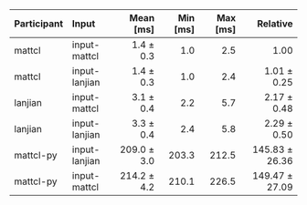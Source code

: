 | Participant | Input | Mean [ms] | Min [ms] | Max [ms] | Relative |
|:---|:---|---:|---:|---:|---:|
| mattcl | input-mattcl | 1.4 ± 0.3 | 1.0 | 2.5 | 1.00 |
| mattcl | input-lanjian | 1.4 ± 0.3 | 1.0 | 2.4 | 1.01 ± 0.25 |
| lanjian | input-mattcl | 3.1 ± 0.4 | 2.2 | 5.7 | 2.17 ± 0.48 |
| lanjian | input-lanjian | 3.3 ± 0.4 | 2.4 | 5.8 | 2.29 ± 0.50 |
| mattcl-py | input-lanjian | 209.0 ± 3.0 | 203.3 | 212.5 | 145.83 ± 26.36 |
| mattcl-py | input-mattcl | 214.2 ± 4.2 | 210.1 | 226.5 | 149.47 ± 27.09 |
